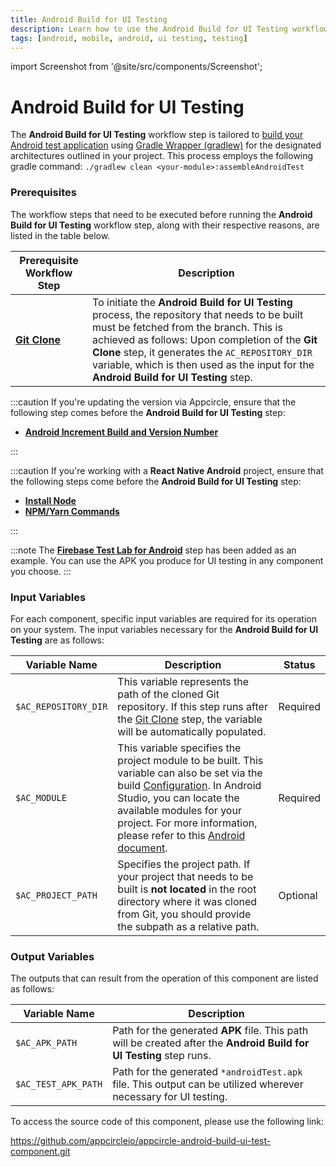 ```yaml
---
title: Android Build for UI Testing
description: Learn how to use the Android Build for UI Testing workflow step in Appcircle
tags: [android, mobile, android, ui testing, testing]
---
```


import Screenshot from '@site/src/components/Screenshot';

# Android Build for UI Testing

The **Android Build for UI Testing** workflow step is tailored to [build your Android test application](https://developer.android.com/training/testing/instrumented-tests) using [Gradle Wrapper (gradlew)](https://docs.gradle.org/current/userguide/gradle_wrapper.html) for the designated architectures outlined in your project. This process employs the following gradle command: `./gradlew clean <your-module>:assembleAndroidTest`

### Prerequisites

The workflow steps that need to be executed before running the **Android Build for UI Testing** workflow step, along with their respective reasons, are listed in the table below.

| Prerequisite Workflow Step                                                            | Description                                                                                                                                                                                                                                                                                                                            |
| ------------------------------------------------------------------------------------- | -------------------------------------------------------------------------------------------------------------------------------------------------------------------------------------------------------------------------------------------------------------------------------------------------------------------------------------- |
| [**Git Clone**](https://docs.appcircle.io/workflows/common-workflow-steps/#git-clone) | To initiate the **Android Build for UI Testing** process, the repository that needs to be built must be fetched from the branch. This is achieved as follows: Upon completion of the **Git Clone** step, it generates the `AC_REPOSITORY_DIR` variable, which is then used as the input for the **Android Build for UI Testing** step. |

:::caution
If you're updating the version via Appcircle, ensure that the following step comes before the **Android Build for UI Testing** step:

- [**Android Increment Build and Version Number**](https://docs.appcircle.io/workflows/android-specific-workflow-steps/increment-build-and-version-number)

:::

:::caution
If you're working with a **React Native Android** project, ensure that the following steps come before the **Android Build for UI Testing** step:

- [**Install Node**](https://docs.appcircle.io/workflows/react-native-specific-workflow-steps/#install-node)
- [**NPM/Yarn Commands**](https://docs.appcircle.io/workflows/react-native-specific-workflow-steps/npm-yarn-commands)

:::

<Screenshot url='https://cdn.appcircle.io/docs/assets/android-workflow-components-android-build-for-ui-testing_1.png'/>

:::note
The **[Firebase Test Lab for Android](https://docs.appcircle.io/continuous-testing/firebase-test-lab-for-android/)** step has been added as an example. You can use the APK you produce for UI testing in any component you choose.
:::

### Input Variables

For each component, specific input variables are required for its operation on your system. The input variables necessary for the **Android Build for UI Testing** are as follows:

<Screenshot url='https://cdn.appcircle.io/docs/assets/android-workflow-components-android-build-for-ui-testing_2.png' alt="image2" />

| Variable Name        | Description                                                                                                                                                                                                                                                                                                                                                                                                            | Status   |
| -------------------- | ---------------------------------------------------------------------------------------------------------------------------------------------------------------------------------------------------------------------------------------------------------------------------------------------------------------------------------------------------------------------------------------------------------------------- | -------- |
| `$AC_REPOSITORY_DIR` | This variable represents the path of the cloned Git repository. If this step runs after the [Git Clone](https://docs.appcircle.io/workflows/common-workflow-steps/#git-clone) step, the variable will be automatically populated.                                                                                                                                                                                      | Required |
| `$AC_MODULE`         | This variable specifies the project module to be built. This variable can also be set via the build [Configuration](https://docs.appcircle.io/build/build-process-management/build-profile-configuration/). In Android Studio, you can locate the available modules for your project. For more information, please refer to this [Android document](https://developer.android.com/studio/projects#ApplicationModules). | Required |
| `$AC_PROJECT_PATH`   | Specifies the project path. If your project that needs to be built is **not located** in the root directory where it was cloned from Git, you should provide the subpath as a relative path.                                                                                                                                                                                                                           | Optional |

### Output Variables

The outputs that can result from the operation of this component are listed as follows:

| Variable Name       | Description                                                                                                          |
| ------------------- | -------------------------------------------------------------------------------------------------------------------- |
| `$AC_APK_PATH`      | Path for the generated **APK** file. This path will be created after the **Android Build for UI Testing** step runs. |
| `$AC_TEST_APK_PATH` | Path for the generated `*androidTest.apk` file. This output can be utilized wherever necessary for UI testing.       |

To access the source code of this component, please use the following link:

https://github.com/appcircleio/appcircle-android-build-ui-test-component.git
